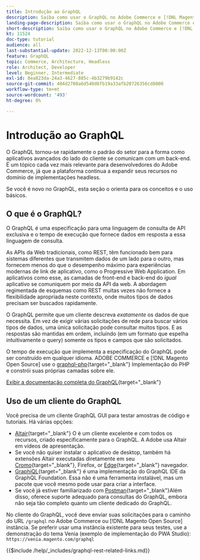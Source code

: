 ```yaml
---
title: Introdução ao GraphQL
description: Saiba como usar o GraphQL no Adobe Commerce e [!DNL Magento Open Source]. Use chamadas de GET e POST do GraphQL para Adobe Commerce e [!DNL Magento Open Source].
landing-page-description: Saiba como usar o GraphQL no Adobe Commerce e [!DNL Magento Open Source]. Use chamadas de GET e POST do GraphQL para Adobe Commerce e [!DNL Magento Open Source].
short-description: Saiba como usar o GraphQL no Adobe Commerce e [!DNL Magento Open Source]. Use chamadas de GET e POST do GraphQL para Adobe Commerce e [!DNL Magento Open Source].
kt: 11524
doc-type: tutorial
audience: all
last-substantial-update: 2022-12-13T00:00:00Z
feature: GraphQL
topic: Commerce, Architecture, Headless
role: Architect, Developer
level: Beginner, Intermediate
exl-id: 8ea823da-24a3-4627-885c-4b3279b9142c
source-git-commit: 404d2708a6d540d6fb19a33afb20726356cd8000
workflow-type: tm+mt
source-wordcount: '493'
ht-degree: 0%

---
```


# Introdução ao GraphQL

O GraphQL tornou-se rapidamente o padrão do setor para a forma como aplicativos avançados do lado do cliente se comunicam com um back-end. É um tópico cada vez mais relevante para desenvolvedores do Adobe Commerce, já que a plataforma continua a expandir seus recursos no domínio de implementações headless.

Se você é novo no GraphQL, esta seção o orienta para os conceitos e o uso básicos.

## O que é o GraphQL?

O GraphQL é uma especificação para uma linguagem de consulta de API exclusiva e o tempo de execução que fornece dados em resposta a essa linguagem de consulta.

As APIs da Web tradicionais, como REST, têm funcionado bem para sistemas diferentes que transmitem dados de um lado para o outro, mas fornecem menos do que o desempenho máximo para experiências modernas de link de aplicativo, como o Progressive Web Application. Em aplicativos como esse, as camadas de front-end e back-end do _igual_ aplicativo se comuniquem por meio da API da web. A abordagem regimentada de esquemas como REST muitas vezes não fornece a flexibilidade apropriada neste contexto, onde muitos tipos de dados precisam ser buscados rapidamente.

O GraphQL permite que um cliente descreva _exatamente_ os dados de que necessita. Em vez de exigir várias solicitações de rede para buscar vários tipos de dados, uma única solicitação pode consultar muitos tipos. E as respostas são mantidas em ordem, incluindo (em um formato que espelha intuitivamente o query) somente os tipos e campos que são solicitados.

O tempo de execução que implementa a especificação do GraphQL pode ser construído em qualquer idioma. ADOBE COMMERCE e [!DNL Magento Open Source] use o
[graphql-php](https://webonyx.github.io/graphql-php/){target="_blank"} Implementação do PHP e constrói suas próprias camadas sobre ele.

[Exibir a documentação completa do GraphQL](https://graphql.org/learn){target="_blank"}

## Uso de um cliente do GraphQL

Você precisa de um cliente GraphQL GUI para testar amostras de código e tutoriais. Há várias opções:

* [Altair](https://altairgraphql.dev/){target="_blank"} O é um cliente excelente e com todos os recursos, criado especificamente para o GraphQL. A Adobe usa Altair em vídeos de apresentação.
* Se você não quiser instalar o aplicativo de desktop, também há extensões Altair executadas diretamente em seu
  [Cromo](https://chrome.google.com/webstore/detail/altair-graphql-client/flnheeellpciglgpaodhkhmapeljopja){target="_blank"}, Firefox, or [Edge](https://microsoftedge.microsoft.com/addons/detail/altair-graphql-client/kpggioiimijgcalmnfnalgglgooonopa){target="_blank"} navegador.
* [GraphiQL](https://github.com/graphql/graphiql/tree/main/packages/graphiql){target="_blank"} é uma implementação do GraphQL IDE da GraphQL Foundation. Essa não é uma ferramenta instalável, mas um pacote que você mesmo pode usar para criar a interface.
* Se você já estiver familiarizado com [Postman](https://www.postman.com/){target="_blank"}Além disso, oferece suporte adequado para consultas do GraphQL, embora não seja tão completo quanto um cliente dedicado do GraphQL.

No cliente do GraphQL, você deve enviar suas solicitações para o caminho do URL `/graphql` no Adobe Commerce ou [!DNL Magento Open Source] instância. Se preferir usar uma instância existente para seus testes, use a demonstração do tema Venia (exemplo de implementação do PWA Studio): `https://venia.magento.com/graphql`

{{$include /help/_includes/graphql-rest-related-links.md}}
